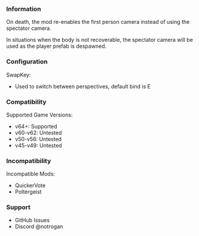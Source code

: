 ### Information
On death, the mod re-enables the first person camera instead of using the spectator camera.

In situations when the body is not recoverable, the spectator camera will be used as the player prefab is despawned.

### Configuration
SwapKey:
- Used to switch between perspectives, default bind is E

### Compatibility

Supported Game Versions:
 - v64+: Supported
 - v60-v62: Untested
 - v50-v56: Untested
 - v45-v49: Untested

### Incompatibility

Incompatible Mods:
- QuickerVote
- Poltergeist

### Support
- GitHub Issues
- Discord @notrogan
